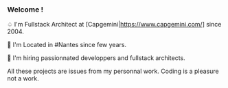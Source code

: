 ### Welcome !

♤ I'm Fullstack Architect at [Capgemini|https://www.capgemini.com/] since 2004.

🚩 I'm Located in #Nantes since few years. 

🤙 I'm hiring passionnated developpers and fullstack architects.

All these projects are issues from my personnal work. Coding is a pleasure not a work.
